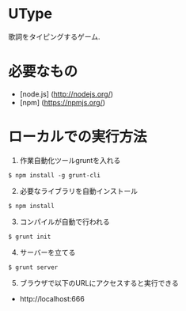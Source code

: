 UType
=======

歌詞をタイピングするゲーム.

必要なもの
==============
- [node.js] (http://nodejs.org/)
- [npm] (https://npmjs.org/)

ローカルでの実行方法
=====================
1. 作業自動化ツールgruntを入れる
```
$ npm install -g grunt-cli
```

2. 必要なライブラリを自動インストール
```
$ npm install
```

3. コンパイルが自動で行われる
```
$ grunt init
```

4. サーバーを立てる
```
$ grunt server
```

5. ブラウザで以下のURLにアクセスすると実行できる
- http://localhost:666